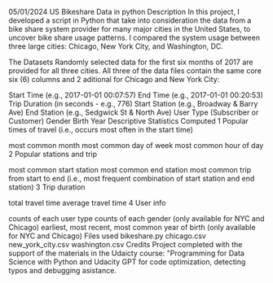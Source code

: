 05/01/2024
US Bikeshare Data in python
Description
In this project, I developed a script in Python that take into consideration the data from a bike share system provider for many major cities in the United States, to uncover bike share usage patterns. I compared the system usage between three large cities: Chicago, New York City, and Washington, DC.

The Datasets
Randomly selected data for the first six months of 2017 are provided for all three cities. All three of the data files contain the same core six (6) columns and 2 aditional for Chicago and New York City:

Start Time (e.g., 2017-01-01 00:07:57)
End Time (e.g., 2017-01-01 00:20:53)
Trip Duration (in seconds - e.g., 776)
Start Station (e.g., Broadway & Barry Ave)
End Station (e.g., Sedgwick St & North Ave)
User Type (Subscriber or Customer)
Gender
Birth Year
Descriptive Statistics Computed
1 Popular times of travel (i.e., occurs most often in the start time)

most common month
most common day of week
most common hour of day
2 Popular stations and trip

most common start station
most common end station
most common trip from start to end (i.e., most frequent combination of start station and end station)
3 Trip duration

total travel time
average travel time
4 User info

counts of each user type
counts of each gender (only available for NYC and Chicago)
earliest, most recent, most common year of birth (only available for NYC and Chicago)
Files used
bikeshare.py
chicago.csv
new_york_city.csv
washington.csv
Credits
Project completed with the support of the materials in the Udaicty course: "Programming for Data Science with Python and Udacity GPT for code optimization, detecting typos and debugging asistance.
